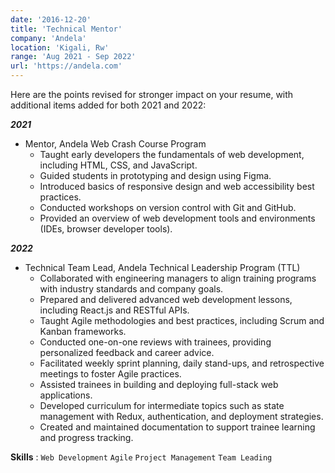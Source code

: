 ```yaml
---
date: '2016-12-20'
title: 'Technical Mentor'
company: 'Andela'
location: 'Kigali, Rw'
range: 'Aug 2021 - Sep 2022'
url: 'https://andela.com'
---
```


Here are the points revised for stronger impact on your resume, with additional items added for both 2021 and 2022:

***2021***
- Mentor, Andela Web Crash Course Program
  - Taught early developers the fundamentals of web development, including HTML, CSS, and JavaScript.
  - Guided students in prototyping and design using Figma.
  - Introduced basics of responsive design and web accessibility best practices.
  - Conducted workshops on version control with Git and GitHub.
  - Provided an overview of web development tools and environments (IDEs, browser developer tools).

***2022***
- Technical Team Lead, Andela Technical Leadership Program (TTL)
  - Collaborated with engineering managers to align training programs with industry standards and company goals.
  - Prepared and delivered advanced web development lessons, including React.js and RESTful APIs.
  - Taught Agile methodologies and best practices, including Scrum and Kanban frameworks.
  - Conducted one-on-one reviews with trainees, providing personalized feedback and career advice.
  - Facilitated weekly sprint planning, daily stand-ups, and retrospective meetings to foster Agile practices.
  - Assisted trainees in building and deploying full-stack web applications.
  - Developed curriculum for intermediate topics such as state management with Redux, authentication, and deployment strategies.
  - Created and maintained documentation to support trainee learning and progress tracking.

**Skills** : `Web Development` `Agile` `Project Management` `Team Leading`
